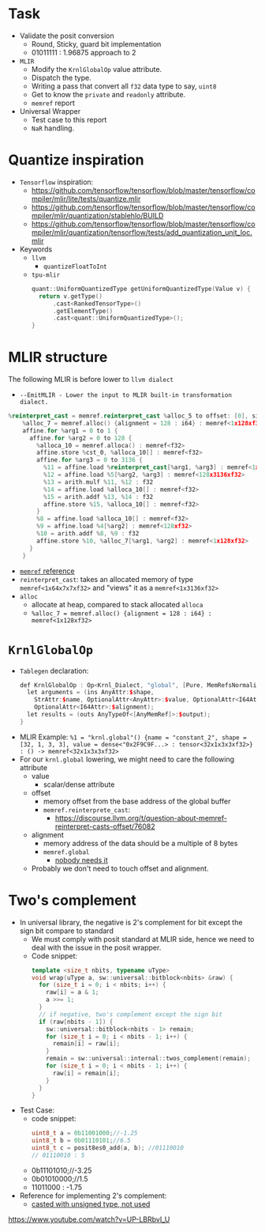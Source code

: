 # Task
- Validate the posit conversion
	- Round, Sticky, guard bit implementation
	- 01011111 : 1.96875 approach to 2
- `MLIR`
	- Modify the `KrnlGlobalOp` value attribute.
	- Dispatch the type.
	- Writing a pass that convert all `f32` data type to say, `uint8`
	- Get to know the `private` and `readonly` attribute.
	- `memref` report
- Universal Wrapper
	- Test case to this report
	- `NaR` handling.
# Quantize inspiration
- `Tensorflow` inspiration:
	- https://github.com/tensorflow/tensorflow/blob/master/tensorflow/compiler/mlir/lite/tests/quantize.mlir
	- https://github.com/tensorflow/tensorflow/blob/master/tensorflow/compiler/mlir/quantization/stablehlo/BUILD
	- https://github.com/tensorflow/tensorflow/blob/master/tensorflow/compiler/mlir/quantization/tensorflow/tests/add_quantization_unit_loc.mlir
- Keywords
	- `llvm`
		- `quantizeFloatToInt`
	- `tpu-mlir`
		```cpp
		quant::UniformQuantizedType getUniformQuantizedType(Value v) {
		  return v.getType()
		      .cast<RankedTensorType>()
		      .getElementType()
		      .cast<quant::UniformQuantizedType>();
		}
		```

# MLIR structure

The following MLIR is before lower to `llvm dialect`
- `--EmitMLIR - Lower the input to MLIR built-in transformation dialect.`

```cpp
%reinterpret_cast = memref.reinterpret_cast %alloc_5 to offset: [0], sizes: [1, 3136], strides: [3136, 1] : memref<1x64x7x7xf32> to memref<1x3136xf32>
    %alloc_7 = memref.alloc() {alignment = 128 : i64} : memref<1x128xf32>
    affine.for %arg1 = 0 to 1 {
      affine.for %arg2 = 0 to 128 {
        %alloca_10 = memref.alloca() : memref<f32>
        affine.store %cst_0, %alloca_10[] : memref<f32>
        affine.for %arg3 = 0 to 3136 {
          %11 = affine.load %reinterpret_cast[%arg1, %arg3] : memref<1x3136xf32>
          %12 = affine.load %5[%arg2, %arg3] : memref<128x3136xf32>
          %13 = arith.mulf %11, %12 : f32
          %14 = affine.load %alloca_10[] : memref<f32>
          %15 = arith.addf %13, %14 : f32
          affine.store %15, %alloca_10[] : memref<f32>
        }
        %8 = affine.load %alloca_10[] : memref<f32>
        %9 = affine.load %4[%arg2] : memref<128xf32>
        %10 = arith.addf %8, %9 : f32
        affine.store %10, %alloc_7[%arg1, %arg2] : memref<1x128xf32>
      }
    }
```
- [`memref` reference](https://mlir.llvm.org/docs/Dialects/MemRef/)
- `reinterpret_cast`: takes an allocated memory of type `memref<1x64x7x7xf32>` and "views" it as a `memref<1x3136xf32>`
- `alloc`
	- allocate at heap, compared to stack allocated `alloca`
	- `%alloc_7 = memref.alloc() {alignment = 128 : i64} : memref<1x128xf32>`
# `KrnlGlobalOp`

- `Tablegen` declaration:
	```cpp
	def KrnlGlobalOp : Op<Krnl_Dialect, "global", [Pure, MemRefsNormalizable]> {
	  let arguments = (ins AnyAttr:$shape,
	    StrAttr:$name, OptionalAttr<AnyAttr>:$value, OptionalAttr<I64Attr>:$offset,
	    OptionalAttr<I64Attr>:$alignment);
	  let results = (outs AnyTypeOf<[AnyMemRef]>:$output);
	}
	```
- MLIR Example:
	`%1 = "krnl.global"() {name = "constant_2", shape = [32, 1, 3, 3], value = dense<"0x2F9C9F...> : tensor<32x1x3x3xf32>} : () -> memref<32x1x3x3xf32>`
- For our `krnl.global` lowering, we might need to care the following attribute
	- value
		- scalar/dense attribute
	- offset
		- memory offset from the base address of the global buffer
		- `memref.reinterprete_cast`:
			- https://discourse.llvm.org/t/question-about-memref-reinterpret-casts-offset/76082
	- alignment
		- memory address of the data should be a multiple of 8 bytes
		- `memref.global`
			- [nobody needs it](https://discourse.llvm.org/t/alignment-on-memref-global/3381)
	- Probably we don't need to touch offset and alignment.

# Two's complement
- In universal library, the negative is 2's complement for bit except the sign bit compare to standard
	- We must comply with posit standard at MLIR side, hence we need to deal with the issue in the posit wrapper.
	- Code snippet:
		```cpp
		template <size_t nbits, typename uType>
		void wrap(uType a, sw::universal::bitblock<nbits> &raw) {
		  for (size_t i = 0; i < nbits; i++) {
		    raw[i] = a & 1;
		    a >>= 1;
		  }
		  // if negative, two's complement except the sign bit
		  if (raw[nbits - 1]) {
		    sw::universal::bitblock<nbits - 1> remain;
		    for (size_t i = 0; i < nbits - 1; i++) {
		      remain[i] = raw[i];
		    }
		    remain = sw::universal::internal::twos_complement(remain);
		    for (size_t i = 0; i < nbits - 1; i++) {
		      raw[i] = remain[i];
		    }
		  }
		}
		```
- Test Case:
	- code snippet:
		```cpp
		uint8_t a = 0b11001000;//-1.25
	    uint8_t b = 0b01110101;//6.5
	    uint8_t c = posit8es0_add(a, b); //01110010
	    // 01110010 : 5
		```
	- 0b11101010;//-3.25
	- 0b01010000;//1.5
	- 11011000 : -1.75
- Reference for implementing 2's complement:
	- [casted with unsigned type, not used](https://stackoverflow.com/questions/25754082/how-to-take-twos-complement-of-a-byte-in-c)

https://www.youtube.com/watch?v=UP-LBRbvI_U